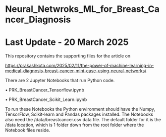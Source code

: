# Neural_Netwroks_ML_for_Breast_Cancer_Diagnosis
# Last Update - 20 March 2025

This repository contains the supporting files for the article on

https://prakashkota.com/2025/02/11/the-power-of-machine-learning-in-medical-diagnosis-breast-cancer-mini-case-using-neural-networks/ 

There are 2 Jupyter Notebooks that run Python code.

•	PRK_BreastCancer_Tensorflow.ipynb

•	PRK_BreastCancer_Scikit_Learn.ipynb 

To run these Notebooks the Python environment should have the Numpy, TensorFlow, Scikit-learn and Pandas packages installed.
The Notebooks also need the /data/breastcancer.csv data file. The default folder for it is the /data location, which is 1 folder down from the root folder where the Notebook files reside. 
